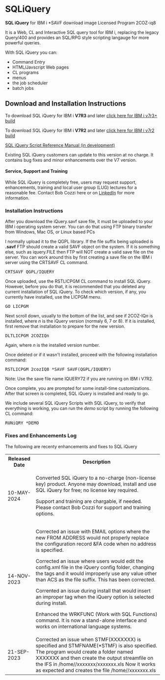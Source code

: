 # SQLiQuery
<b>SQL iQuery</b> for IBM i *SAVF download image
Licensed Program 2COZ-iq8 
<p>It is a Web, CL and Interactive SQL query tool for IBM i, replacing the legacy Query/400 and provides an SQL/RPG style scripting langauge for more powerful queries.</p>
With SQL iQuery you can:
<ul><li>Command Entry</li><li>HTML/Javscript Web pages</li><li>CL programs</li><li>menus</li><li>the job scheduler</li>
<li>batch jobs</li></ul>
<h2>Download and Installation Instructions</h2> 
<p>To download SQL iQuery for IBM i <b>V7R3</b> and later <a alt="SQL iQuery *SAVF for IBM i V7R3 and later" href="https://www.dropbox.com/scl/fi/afd55qfv56ra3wfh4ifes/IQUERY.savf?rlkey=t5u6kx3jq32hmbkba2v9wy72n&dl=1">click here for IBM i v7r3+ build</a></p>
<p>To download SQL iQuery for IBM i <b>V7R2</b> and later <a href="https://www.dropbox.com/scl/fi/075h48qp436c0njsq9k0n/IQUERY72.savf?rlkey=ucj1quzz958mncroqwsbkxjw7&dl=1">click here for IBM i v7r2 build</a></p>
<p><a href="https://www.dropbox.com/scl/fi/3si0yp2cwgrbteggyzt66/SQL-iQuery-Script.pdf?rlkey=rpbod94h8syocrgg55w17umbj&dl=0">SQL iQuery Script Reference Manual (in development)</a></p>
<p>Existing SQL iQuery customers can update to this version at no charge. It contains bug fixes and minor enhancements over the V7 version.<p>
<h4>Service, Support and Training</h4>
  <p>While SQL iQuery is completely free, users may request support, enhancements, training and local user group (LUG) lectures for a reasonable fee. Contact Bob Cozzi here or on <a href="https://www.linkedin.com/in/bob-cozzi-32432510/?lipi=urn%3Ali%3Apage%3Ad_flagship3_feed%3BCcq9zKB8QAWi%2FCSH5ZAvUg%3D%3D">LinkedIn</a> for more information.</p>
<h3>Installation Instructions</h3>
<p>After you download the iQuery.savf save file, it must be uploaded to your IBM i operating system server. You can do that using FTP binary transfer from Windows, Mac OS, or Linux based PCs</p>
I normally upload it to the QGPL library. If the file suffix being uploaded is <b>.savf</b> FTP should create a valid SAVF object on the system. If it is something else, such as iquery.FILE then FTP will NOT create a valid save file on the server.
You can work around this by first creating a save file on the IBM i server using the CRTSAVF CL command.</p>
<pre>CRTSAVF QGPL/IQUERY</pre>
<p>Once uploaded, use the RSTLICPGM CL command to install SQL iQuery. However, before you do that, it is recommended that you deleted any current installation of SQL iQuery.
To check which version, if any, you currently have installed, use the LICPGM menu.</p>
<pre>GO LICPGM </pre>
<p>Next scroll down, usually to the bottom of the list, and see if 2COZ-IQ<i>n</i> is installed, where <i>n</i> is the iQuery version (normaly 6, 7 or 8). If it is installed, first remove that installation to prepare for the new version.</p>
<pre>DLTLICPGM 2COZIQn</pre>
<p>Again, where <i>n</i> is the installed version number.</p>
<p>Once deleted or if it wasn't installed, proceed with the following installation command:</p>
<pre>RSTLICPGM 2cozIQ8 *SAVF SAVF(QGPL/IQUERY)</pre>
<p>Note: Use the save file name IQUERY72 if you are running on IBM i V7R2.</p>
<p>Once complete, you are prompted for some install-time customizations. After that screen is completed, SQL iQuery is installed and ready to go.</p>
<p>We include several SQL iQuery Scripts with SQL iQuery, to verify that everything is working, you can run the <i>demo</i> script by running the following CL command:</p>
<pre>RUNiQRY *DEMO</pre>
<h3>Fixes and Enhancements Log</h3>
The following are recenty enhancements and fixes to SQL iQuery
<table>
  <tr>
    <th>Released Date</th><th>Description</th>
  </tr>
  <tr><td>10-MAY-2024</td>
  <td><p>Converted SQL iQuery to a no-charge (non-license key) product. Anyone may download, install and use SQL iQuery for free; no license key required.</p>
    <p>Support and training are chargable, if needed. Please contact Bob Cozzi for support and training options.</p></td></tr>
  <tr>
    <td >14-NOV-2023</td>
    <td><p>Corrected an issue with EMAIL options where the new FROM ADDRESS would not
              properly replace the configuration record &FA code when no address is specified.</p>
           <p>Corrected an issue where users would edit the config.xml file in the iQuery config
              folder, changing the <excel> tags and it would improperly use any value other than
              ACS as the file suffix. This has been corrected.</p>
           <p>Corrented an issue during install that would insert an improper <excel> tag
              when the iQuery option is selected during install.</p>
           <p>Enhanced the WRKFUNC (Work with SQL Functions) command. It is now a stand-alone
              interface and works on international language systems.</p>
   </td>
  </tr>
<tr>
  <td>21-SEP-2023</td><td>Corrected an issue when STMF(XXXXXXX) is specified and STMFNAME(*STMF) is also
              specified. The program would create a folder named XXXXXXX and then create
              the output streamfile on the IFS in /home/<user>/xxxxxxx/xxxxxxx.xls
              Now it works as expected and creates the file /home/<user>/xxxxxxx.xls</td>
</tr>
</table>
